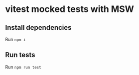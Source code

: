 # vitest mocked tests with MSW

## Install dependencies
Run ```npm i```

## Run tests
Run ```npm run test```
